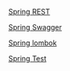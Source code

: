 [Spring REST](https://github.com/pbhupen01/spring-learning/blob/master/springrest/README-rest.md)

[Spring Swagger](https://github.com/pbhupen01/spring-learning/blob/master/springrest/README-swagger.md)

[Spring lombok](https://github.com/pbhupen01/spring-learning/blob/master/springrest/README-lombok.md)

[Spring Test](https://github.com/pbhupen01/spring-learning/blob/master/springrest/README-test.md)